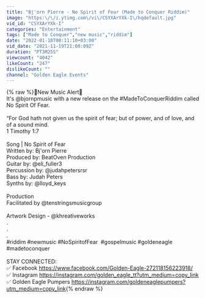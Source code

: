 ```yaml
---
title: "Bj'orn Pierre - No Spirit of Fear (Made to Conquer Riddim)"
image: "https:\/\/i.ytimg.com\/vi\/CSYXArYXk-I\/hqdefault.jpg"
vid_id: "CSYXArYXk-I"
categories: "Entertainment"
tags: ["Made to Conquer","new music","riddim"]
date: "2022-01-18T08:11:10+03:00"
vid_date: "2021-11-19T21:00:09Z"
duration: "PT3M25S"
viewcount: "4042"
likeCount: "247"
dislikeCount: ""
channel: "Golden Eagle Events"
---
```

{% raw %}🚨New Music Alert🚨<br />It's @bjornpmusic with a new release on the #MadeToConquerRiddim called No Spirit Of Fear. <br /><br />“For God hath not given us the spirit of fear; but of power, and of love, and of a sound mind.<br />1 Timothy 1:7 <br /><br />Song | No Spirit of Fear<br />Written by: Bj'orn Pierre<br />Produced by: BeatOven Production <br />Guitar by: @eli_fuller3<br />Percussion by: @judahpetersrsr<br />Bass by: Judah Peters <br />Synths by: @lloyd_keys <br /><br />Production<br />Facilitated by @tenstringsmusicgroup <br /><br />Artwork Design - @khreativeworks <br />.<br />.<br />.<br />#riddim #newmusic #NoSpiritofFear  #gospelmusic #goldeneagle #madetoconquer<br /><br />STAY CONNECTED:<br />✅ Facebook <a rel="nofollow" target="blank" href="https://www.facebook.com/Golden-Eagle-272118156223918/">https://www.facebook.com/Golden-Eagle-272118156223918/</a><br />✅ Instagram <a rel="nofollow" target="blank" href="https://instagram.com/golden_eagle_tt?utm_medium=copy_link">https://instagram.com/golden_eagle_tt?utm_medium=copy_link</a><br />✅ Golden Eagle Pumpers <a rel="nofollow" target="blank" href="https://instagram.com/goldeneaglepumpers?utm_medium=copy_link">https://instagram.com/goldeneaglepumpers?utm_medium=copy_link</a>{% endraw %}
